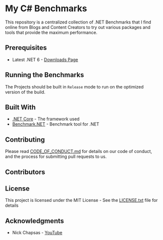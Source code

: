 # My C# Benchmarks

This repository is a centralized collection of .NET Benchmarks that I find online from Blogs and Content Creators to try out various packages and tools that provide the maximum performance.

## Prerequisites

* Latest .NET 6 - [Downloads Page](https://dotnet.microsoft.com/en-us/download/dotnet/6.0)

## Running the Benchmarks

The Projects should be built in `Release` mode to run on the optimized version of the build.

## Built With

* [.NET Core](https://dotnet.microsoft.com/en-us/) - The framework used
* [Benchmark.NET](https://benchmarkdotnet.org/index.html) - Benchmark tool for .NET

## Contributing

Please read [CODE_OF_CONDUCT.md](CODE_OF_CONDUCT.md) for details on our code of conduct, and the process for submitting pull requests to us.

## Contributors

## License

This project is licensed under the MIT License - See the [LICENSE.txt](LICENSE.txt) file for details

## Acknowledgments

* Nick Chapsas - [YouTube](https://www.youtube.com/c/Elfocrash)
